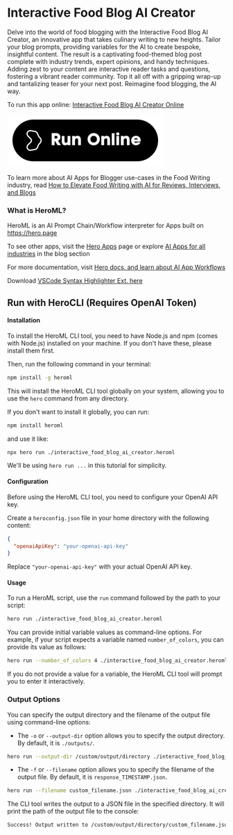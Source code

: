 # Interactive Food Blog AI Creator

Delve into the world of food blogging with the Interactive Food Blog AI Creator, an innovative app that takes culinary writing to new heights. Tailor your blog prompts, providing variables for the AI to create bespoke, insightful content. The result is a captivating food-themed blog post complete with industry trends, expert opinions, and handy techniques. Adding zest to your content are interactive reader tasks and questions, fostering a vibrant reader community. Top it all off with a gripping wrap-up and tantalizing teaser for your next post. Reimagine food blogging, the AI way.

To run this app online: [Interactive Food Blog AI Creator Online](https://hero.page/app/interactive-food-blog-ai-creator-engaging-culinary-conversations-generator/W4MNQYrEZa7RjfllbTQf)

[![Run Interactive Food Blog AI Creator Online](/assets/run.svg)](https://hero.page/app/interactive-food-blog-ai-creator-engaging-culinary-conversations-generator/W4MNQYrEZa7RjfllbTQf)

To learn more about AI Apps for Blogger use-cases in the Food Writing industry, read [How to Elevate Food Writing with AI for Reviews, Interviews, and Blogs](https://hero.page/blog/ai/food-writing/how-to-elevate-food-writing-with-ai-for-reviews-interviews-and-blogs/170893)

### What is HeroML?
HeroML is an AI Prompt Chain/Workflow interpreter for Apps built on https://hero.page 

To see other apps, visit the [Hero Apps](https://hero.page/apps) page or explore [AI Apps for all industries](https://hero.page/blog) in the blog section

For more documentation, visit [Hero docs, and learn about AI App Workflows](https://hero.page/tutorials/introduction-to-heroml)

Download [VSCode Syntax Highlighter Ext. here](https://marketplace.visualstudio.com/items?itemName=hero-page.heroml)

## Run with HeroCLI (Requires OpenAI Token)

#### Installation

To install the HeroML CLI tool, you need to have Node.js and npm (comes with Node.js) installed on your machine. If you don't have these, please install them first. 

Then, run the following command in your terminal:

```bash
npm install -g heroml
```

This will install the HeroML CLI tool globally on your system, allowing you to use the `hero` command from any directory.

If you don't want to install it globally, you can run:

```bash
npm install heroml
```

and use it like:

```bash
npx hero run ./interactive_food_blog_ai_creator.heroml
```

We'll be using `hero run ...` in this tutorial for simplicity.

#### Configuration

Before using the HeroML CLI tool, you need to configure your OpenAI API key. 

Create a `heroconfig.json` file in your home directory with the following content:

```json
{
  "openaiApiKey": "your-openai-api-key"
}
```

Replace `"your-openai-api-key"` with your actual OpenAI API key.

#### Usage

To run a HeroML script, use the `run` command followed by the path to your script:

```bash
hero run ./interactive_food_blog_ai_creator.heroml
```

You can provide initial variable values as command-line options. For example, if your script expects a variable named `number_of_colors`, you can provide its value as follows:

```bash
hero run --number_of_colors 4 ./interactive_food_blog_ai_creator.heroml
```

If you do not provide a value for a variable, the HeroML CLI tool will prompt you to enter it interactively.

### Output Options

You can specify the output directory and the filename of the output file using command-line options:

- The `-o` or `--output-dir` option allows you to specify the output directory. By default, it is `./outputs/`.

```bash
hero run --output-dir /custom/output/directory ./interactive_food_blog_ai_creator.heroml
```

- The `-f` or `--filename` option allows you to specify the filename of the output file. By default, it is `response_TIMESTAMP.json`.

```bash
hero run --filename custom_filename.json ./interactive_food_blog_ai_creator.heroml
```

The CLI tool writes the output to a JSON file in the specified directory. It will print the path of the output file to the console:

```bash
Success! Output written to /custom/output/directory/custom_filename.json
```

